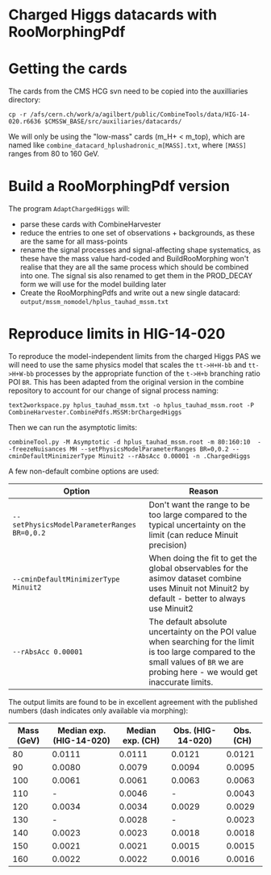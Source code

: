 Charged Higgs datacards with RooMorphingPdf
===========================================

# Getting the cards

The cards from the CMS HCG svn need to be copied into the auxilliaries directory:

    cp -r /afs/cern.ch/work/a/agilbert/public/CombineTools/data/HIG-14-020.r6636 $CMSSW_BASE/src/auxiliaries/datacards/

We will only be using the "low-mass" cards (m_H+ < m_top), which are named like `combine_datacard_hplushadronic_m[MASS].txt`, where `[MASS]` ranges from 80 to 160 GeV.

# Build a RooMorphingPdf version

The program `AdaptChargedHiggs` will:

  * parse these cards with CombineHarvester
  * reduce the entries to one set of observations + backgrounds, as these are the same for all mass-points
  * rename the signal processes and signal-affecting shape systematics, as these have the mass value hard-coded and BuildRooMorphing won't realise that they are all the same process which should be combined into one. The signal sis also renamed to get them in the PROD_DECAY form we will use for the model building later
  * Create the RooMorphingPdfs and write out a new single datacard: `output/mssm_nomodel/hplus_tauhad_mssm.txt`

# Reproduce limits in HIG-14-020

To reproduce the model-independent limits from the charged Higgs PAS we will need to use the same physics model that scales the `tt->H+H-bb` and `tt->H+W-bb` processes by the appropriate function of the `t->H+b` branching ratio POI `BR`. This has been adapted from the original version in the combine repository to account for our change of signal process naming:

    text2workspace.py hplus_tauhad_mssm.txt -o hplus_tauhad_mssm.root -P CombineHarvester.CombinePdfs.MSSM:brChargedHiggs

Then we can run the asymptotic limits:

    combineTool.py -M Asymptotic -d hplus_tauhad_mssm.root -m 80:160:10  --freezeNuisances MH --setPhysicsModelParameterRanges BR=0,0.2 --cminDefaultMinimizerType Minuit2 --rAbsAcc 0.00001 -n .ChargedHiggs

A few non-default combine options are used:

|                    Option                   |                                                                                         Reason                                                                                         |
|---------------------------------------------|----------------------------------------------------------------------------------------------------------------------------------------------------------------------------------------|
| `--setPhysicsModelParameterRanges BR=0,0.2` | Don't want the range to be too large compared to the typical uncertainty on the limit (can reduce Minuit precision)                                                                    |
| `--cminDefaultMinimizerType Minuit2`        | When doing the fit to get the global observables for the asimov dataset combine uses Minuit not Minuit2 by default - better to always use Minuit2                                      |
| `--rAbsAcc 0.00001`                         | The default absolute uncertainty on the POI value when searching for the limit is too large compared to the small values of `BR` we are probing here - we would get inaccurate limits. |

The output limits are found to be in excellent agreement with the published numbers (dash indicates only available via morphing):

| Mass (GeV) | Median exp. (HIG-14-020) | Median exp. (CH) | Obs. (HIG-14-020) | Obs. (CH) |
|------------|--------------------------|------------------|-------------------|-----------|
|         80 | 0.0111                   |           0.0111 | 0.0121            |    0.0121 |
|         90 | 0.0080                   |           0.0079 | 0.0094            |    0.0095 |
|        100 | 0.0061                   |           0.0061 | 0.0063            |    0.0063 |
|        110 | -                        |           0.0046 | -                 |    0.0043 |
|        120 | 0.0034                   |           0.0034 | 0.0029            |    0.0029 |
|        130 | -                        |           0.0028 | -                 |    0.0023 |
|        140 | 0.0023                   |           0.0023 | 0.0018            |    0.0018 |
|        150 | 0.0021                   |           0.0021 | 0.0015            |    0.0015 |
|        160 | 0.0022                   |           0.0022 | 0.0016            |    0.0016 |
